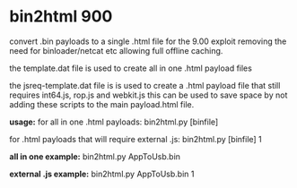 # bin2html 900

convert .bin payloads to a single .html file for the 9.00 exploit removing the need for binloader/netcat etc allowing full offline caching.

the template.dat file is used to create all in one .html payload files

the jsreq-template.dat file is is used to create a .html payload file that still requires int64.js, rop.js and webkit.js this can be used to save space by not adding these scripts to the main payload.html file.


<b>usage:</b>
for all in one .html payloads:
bin2html.py [binfile]


for .html payloads that will require external .js:
bin2html.py [binfile] 1


<b>all in one example:</b>
bin2html.py AppToUsb.bin


<b>external .js example:</b>
bin2html.py AppToUsb.bin 1